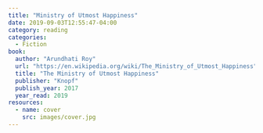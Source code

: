 ```yaml
---
title: "Ministry of Utmost Happiness"
date: 2019-09-03T12:55:47-04:00
category: reading
categories:
  - Fiction
book:
  author: "Arundhati Roy"
  url: "https://en.wikipedia.org/wiki/The_Ministry_of_Utmost_Happiness"
  title: "The Ministry of Utmost Happiness"
  publisher: "Knopf"
  publish_year: 2017
  year_read: 2019
resources:
  - name: cover
    src: images/cover.jpg
---
```


